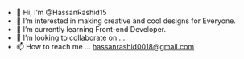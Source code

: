 - 👋 Hi, I’m @HassanRashid15
- 👀 I’m interested in making creative and cool designs for Everyone.
- 🌱 I’m currently learning Front-end Developer.
- 💞️ I’m looking to collaborate on ...
- 📫 How to reach me ...
  hassanrashid0018@gmail.com

<!---
HassanRashid15/HassanRashid15 is a ✨ special ✨ repository because its `README.md` (this file) appears on your GitHub profile.
You can click the Preview link to take a look at your changes.
--->
